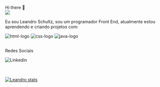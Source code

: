  Hi there :punch:
<br>
![](https://komarev.com/ghpvc/?username=leandrocodbc-github-username)
<br>

 Eu sou Leandro Schultz, sou um programador Front End, atualmente estou aprendendo e criando projetos com:

 <img src= "https://img.shields.io/badge/HTML-239120?style=for-the-badge&logo=html5&logoColor=white" alt= "html-logo"/>
 <img src= "https://img.shields.io/badge/CSS-239120?&style=for-the-badge&logo=css3&logoColor=white" alt= "css-logo"/>
 <img src= "https://img.shields.io/badge/JavaScript-F7DF1E?style=for-the-badge&logo=javascript&logoColor=black" alt= "java-logo"/>
 <br>
 <br>

 Redes Sociais 

 <p>
 <a href= "linkedin.com/in/leandro-schultz-3b2529232">
 <img align= "left" alt= "Linkedin" src="https://img.shields.io/badge/LinkedIn-0077B5?style=for-the-badge&logo=linkedin&logoColor=white"/>
 </a>
 </p>
 <br>
 <br>
 <br>

[![Leandro stats](https://github-readme-stats.vercel.app/api?username=leandrocodbc)](https://github.com/anuraghazra/github-readme-stats)
